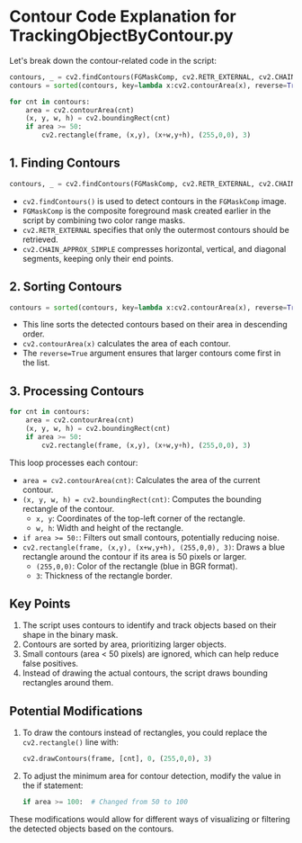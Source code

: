 # Contour Code Explanation for TrackingObjectByContour.py

Let's break down the contour-related code in the script:

```python
contours, _ = cv2.findContours(FGMaskComp, cv2.RETR_EXTERNAL, cv2.CHAIN_APPROX_SIMPLE)
contours = sorted(contours, key=lambda x:cv2.contourArea(x), reverse=True)

for cnt in contours:
    area = cv2.contourArea(cnt)
    (x, y, w, h) = cv2.boundingRect(cnt)
    if area >= 50:
        cv2.rectangle(frame, (x,y), (x+w,y+h), (255,0,0), 3)
```

## 1. Finding Contours

```python
contours, _ = cv2.findContours(FGMaskComp, cv2.RETR_EXTERNAL, cv2.CHAIN_APPROX_SIMPLE)
```

- `cv2.findContours()` is used to detect contours in the `FGMaskComp` image.
- `FGMaskComp` is the composite foreground mask created earlier in the script by combining two color range masks.
- `cv2.RETR_EXTERNAL` specifies that only the outermost contours should be retrieved.
- `cv2.CHAIN_APPROX_SIMPLE` compresses horizontal, vertical, and diagonal segments, keeping only their end points.

## 2. Sorting Contours

```python
contours = sorted(contours, key=lambda x:cv2.contourArea(x), reverse=True)
```

- This line sorts the detected contours based on their area in descending order.
- `cv2.contourArea(x)` calculates the area of each contour.
- The `reverse=True` argument ensures that larger contours come first in the list.

## 3. Processing Contours

```python
for cnt in contours:
    area = cv2.contourArea(cnt)
    (x, y, w, h) = cv2.boundingRect(cnt)
    if area >= 50:
        cv2.rectangle(frame, (x,y), (x+w,y+h), (255,0,0), 3)
```

This loop processes each contour:

- `area = cv2.contourArea(cnt)`: Calculates the area of the current contour.
- `(x, y, w, h) = cv2.boundingRect(cnt)`: Computes the bounding rectangle of the contour.
  - `x, y`: Coordinates of the top-left corner of the rectangle.
  - `w, h`: Width and height of the rectangle.
- `if area >= 50:`: Filters out small contours, potentially reducing noise.
- `cv2.rectangle(frame, (x,y), (x+w,y+h), (255,0,0), 3)`: Draws a blue rectangle around the contour if its area is 50 pixels or larger.
  - `(255,0,0)`: Color of the rectangle (blue in BGR format).
  - `3`: Thickness of the rectangle border.

## Key Points

1. The script uses contours to identify and track objects based on their shape in the binary mask.
2. Contours are sorted by area, prioritizing larger objects.
3. Small contours (area < 50 pixels) are ignored, which can help reduce false positives.
4. Instead of drawing the actual contours, the script draws bounding rectangles around them.

## Potential Modifications

1. To draw the contours instead of rectangles, you could replace the `cv2.rectangle()` line with:
   ```python
   cv2.drawContours(frame, [cnt], 0, (255,0,0), 3)
   ```

2. To adjust the minimum area for contour detection, modify the value in the if statement:
   ```python
   if area >= 100:  # Changed from 50 to 100
   ```


These modifications would allow for different ways of visualizing or filtering the detected objects based on the contours.
